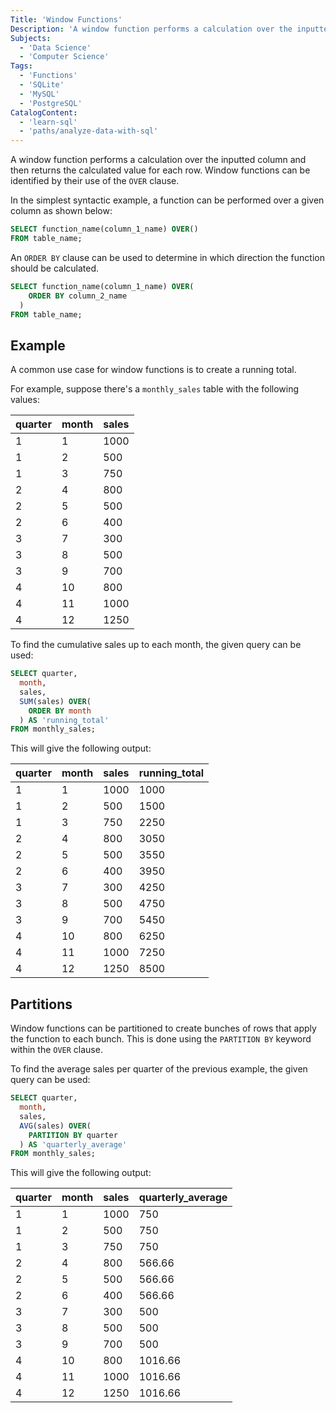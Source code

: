 ```yaml
---
Title: 'Window Functions'
Description: 'A window function performs a calculation over the inputted column and then returns the calculated value for each row. Window functions can be identified by their use of the OVER clause. In the simplest syntactic example, a function can be performed over a given column as shown below: sql SELECT functionname(column1name) OVER() FROM tablename;  An ORDER BY clause can be used to determine in which direction the function should be calculated.'
Subjects:
  - 'Data Science'
  - 'Computer Science'
Tags:
  - 'Functions'
  - 'SQLite'
  - 'MySQL'
  - 'PostgreSQL'
CatalogContent:
  - 'learn-sql'
  - 'paths/analyze-data-with-sql'
---
```


A window function performs a calculation over the inputted column and then returns the calculated value for each row. Window functions can be identified by their use of the `OVER` clause.

In the simplest syntactic example, a function can be performed over a given column as shown below:

```sql
SELECT function_name(column_1_name) OVER()
FROM table_name;
```

An `ORDER BY` clause can be used to determine in which direction the function should be calculated.

```sql
SELECT function_name(column_1_name) OVER(
    ORDER BY column_2_name
  )
FROM table_name;
```

## Example

A common use case for window functions is to create a running total.

For example, suppose there's a `monthly_sales` table with the following values:

| quarter | month | sales |
| ------- | ----- | ----- |
| 1       | 1     | 1000  |
| 1       | 2     | 500   |
| 1       | 3     | 750   |
| 2       | 4     | 800   |
| 2       | 5     | 500   |
| 2       | 6     | 400   |
| 3       | 7     | 300   |
| 3       | 8     | 500   |
| 3       | 9     | 700   |
| 4       | 10    | 800   |
| 4       | 11    | 1000  |
| 4       | 12    | 1250  |

To find the cumulative sales up to each month, the given query can be used:

```sql
SELECT quarter,
  month,
  sales,
  SUM(sales) OVER(
    ORDER BY month
  ) AS 'running_total'
FROM monthly_sales;
```

This will give the following output:

| quarter | month | sales | running_total |
| ------- | ----- | ----- | ------------- |
| 1       | 1     | 1000  | 1000          |
| 1       | 2     | 500   | 1500          |
| 1       | 3     | 750   | 2250          |
| 2       | 4     | 800   | 3050          |
| 2       | 5     | 500   | 3550          |
| 2       | 6     | 400   | 3950          |
| 3       | 7     | 300   | 4250          |
| 3       | 8     | 500   | 4750          |
| 3       | 9     | 700   | 5450          |
| 4       | 10    | 800   | 6250          |
| 4       | 11    | 1000  | 7250          |
| 4       | 12    | 1250  | 8500          |

## Partitions

Window functions can be partitioned to create bunches of rows that apply the function to each bunch. This is done using the `PARTITION BY` keyword within the `OVER` clause.

To find the average sales per quarter of the previous example, the given query can be used:

```sql
SELECT quarter,
  month,
  sales,
  AVG(sales) OVER(
    PARTITION BY quarter
  ) AS 'quarterly_average'
FROM monthly_sales;
```

This will give the following output:

| quarter | month | sales | quarterly_average |
| ------- | ----- | ----- | ----------------- |
| 1       | 1     | 1000  | 750               |
| 1       | 2     | 500   | 750               |
| 1       | 3     | 750   | 750               |
| 2       | 4     | 800   | 566.66            |
| 2       | 5     | 500   | 566.66            |
| 2       | 6     | 400   | 566.66            |
| 3       | 7     | 300   | 500               |
| 3       | 8     | 500   | 500               |
| 3       | 9     | 700   | 500               |
| 4       | 10    | 800   | 1016.66           |
| 4       | 11    | 1000  | 1016.66           |
| 4       | 12    | 1250  | 1016.66           |
